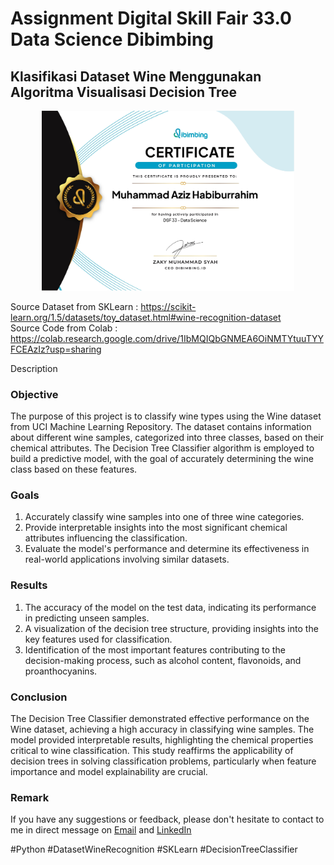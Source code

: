 # Assignment Digital Skill Fair 33.0 Data Science Dibimbing
## Klasifikasi Dataset Wine Menggunakan Algoritma Visualisasi Decision Tree

<p align="center">
<img src="/Certificate/Sertifikat Digital Skill Fair 33 Data Science.jpg" width="80%" height="30%">
</p>

Source Dataset from SKLearn : https://scikit-learn.org/1.5/datasets/toy_dataset.html#wine-recognition-dataset <br>
Source Code from Colab : https://colab.research.google.com/drive/1IbMQIQbGNMEA6OiNMTYtuuTYYFCEAzIz?usp=sharing

Description

### Objective
The purpose of this project is to classify wine types using the Wine dataset from UCI Machine Learning Repository. The dataset contains information about different wine samples, categorized into three classes, based on their chemical attributes. The Decision Tree Classifier algorithm is employed to build a predictive model, with the goal of accurately determining the wine class based on these features.

### Goals
1. Accurately classify wine samples into one of three wine categories.
2. Provide interpretable insights into the most significant chemical attributes influencing the classification.
3. Evaluate the model's performance and determine its effectiveness in real-world applications involving similar datasets.

### Results
1. The accuracy of the model on the test data, indicating its performance in predicting unseen samples.
2. A visualization of the decision tree structure, providing insights into the key features used for classification.
3. Identification of the most important features contributing to the decision-making process, such as alcohol content, flavonoids, and proanthocyanins.
   
### Conclusion
The Decision Tree Classifier demonstrated effective performance on the Wine dataset, achieving a high accuracy in classifying wine samples. The model provided interpretable results, highlighting the chemical properties critical to wine classification. This study reaffirms the applicability of decision trees in solving classification problems, particularly when feature importance and model explainability are crucial.

### Remark
If you have any suggestions or feedback, please don't hesitate to contact to me in direct message on [Email](mailto:azizhabibrahim@gmail.com) and 
[LinkedIn](https://www.linkedin.com/in/mhabibr02/)

#Python #DatasetWineRecognition #SKLearn #DecisionTreeClassifier

